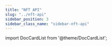 ```yaml
---
title: "NFT API"
slug: "../nft-api"
sidebar_position: 3
sidebar_class_name: "sidebar-nft-api"
---
```


import DocCardList from '@theme/DocCardList';

<DocCardList />
